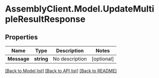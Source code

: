# AssemblyClient.Model.UpdateMultipleResultResponse
## Properties

Name | Type | Description | Notes
------------ | ------------- | ------------- | -------------
**Message** | **string** | No description | [optional] 

[[Back to Model list]](../README.md#documentation-for-models) [[Back to API list]](../README.md#documentation-for-api-endpoints) [[Back to README]](../README.md)

